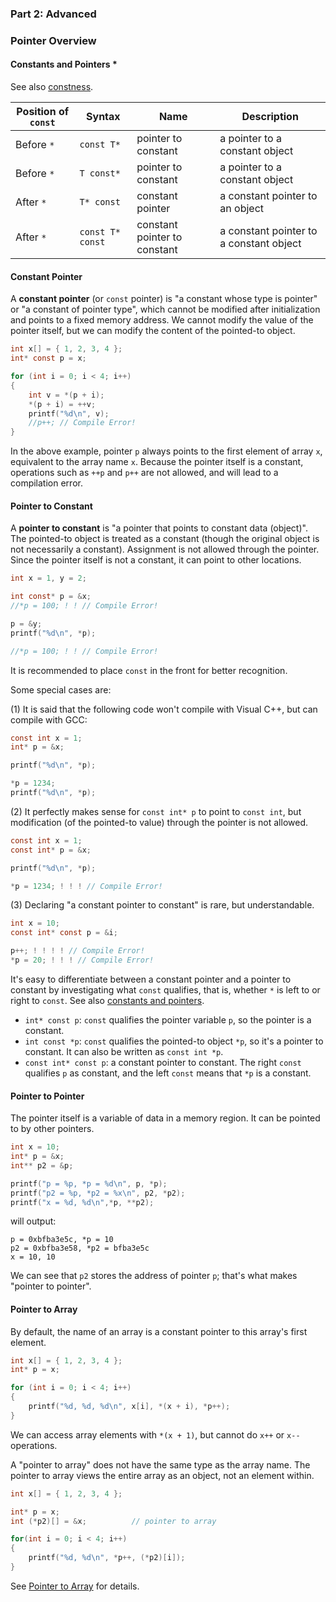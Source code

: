 ### **Part 2: Advanced**

### Pointer Overview

#### Constants and Pointers *

See also [constness](http://en.cppreference.com/w/cpp/language/pointer#Constness).

Position of `const` | Syntax | Name | Description
------------------- | ------ | ---- | -----------
Before `*` | `const T*` | pointer to constant | a pointer to a constant object
Before `*` | `T const*` | pointer to constant | a pointer to a constant object
After `*` | `T* const` | constant pointer | a constant pointer to an object
After `*` | `const T* const` | constant pointer to constant | a constant pointer to a constant object

#### Constant Pointer

A **constant pointer** (or `const` pointer) is "a constant whose type is pointer" or "a constant of pointer type", which cannot be modified after initialization and points to a fixed memory address. We cannot modify the value of the pointer itself, but we can modify the content of the pointed-to object.

```c
int x[] = { 1, 2, 3, 4 };
int* const p = x;

for (int i = 0; i < 4; i++)
{
    int v = *(p + i);
    *(p + i) = ++v;
    printf("%d\n", v);
    //p++; // Compile Error!
}
```

In the above example, pointer `p` always points to the first element of array `x`, equivalent to the array name `x`. Because the pointer itself is a constant, operations such as `++p` and `p++` are not allowed, and will lead to a compilation error.

#### Pointer to Constant

A **pointer to constant** is "a pointer that points to constant data (object)". The pointed-to object is treated as a constant (though the original object is not necessarily a constant). Assignment is not allowed through the pointer. Since the pointer itself is not a constant, it can point to other locations.

```c
int x = 1, y = 2;

int const* p = &x;
//*p = 100; ! ! // Compile Error!

p = &y;
printf("%d\n", *p);

//*p = 100; ! ! // Compile Error!
```

It is recommended to place `const` in the front for better recognition.

Some special cases are:

(1) It is said that the following code won't compile with Visual C++, but can compile with GCC:

```c
const int x = 1;
int* p = &x;

printf("%d\n", *p);

*p = 1234;
printf("%d\n", *p);
```

(2) It perfectly makes sense for `const int* p` to point to `const int`, but modification (of the pointed-to value) through the pointer is not allowed.

```c
const int x = 1;
const int* p = &x;

printf("%d\n", *p);

*p = 1234; ! ! ! // Compile Error!
```

(3) Declaring "a constant pointer to constant" is rare, but understandable.

```c
int x = 10;
const int* const p = &i;

p++; ! ! ! ! // Compile Error!
*p = 20; ! ! ! // Compile Error!
```

It's easy to differentiate between a constant pointer and a pointer to constant by investigating what `const` qualifies, that is, whether `*` is left to or right to `const`. See also [constants and pointers](#constants-and-pointers).

* `int* const p`: `const` qualifies the pointer variable `p`, so the pointer is a constant.
* `int const *p`: `const` qualifies the pointed-to object `*p`, so it's a pointer to constant. It can also be written as `const int *p`.
* `const int* const p`: a constant pointer to constant. The right `const` qualifies `p` as constant, and the left `const` means that `*p` is a constant.

#### Pointer to Pointer

The pointer itself is a variable of data in a memory region. It can be pointed to by other pointers.

```c
int x = 10;
int* p = &x;
int** p2 = &p;

printf("p = %p, *p = %d\n", p, *p);
printf("p2 = %p, *p2 = %x\n", p2, *p2);
printf("x = %d, %d\n",*p, **p2);
```

will output:

```
p = 0xbfba3e5c, *p = 10
p2 = 0xbfba3e58, *p2 = bfba3e5c
x = 10, 10
```

We can see that `p2` stores the address of pointer `p`; that's what makes "pointer to pointer".

#### Pointer to Array

By default, the name of an array is a constant pointer to this array's first element.

```c
int x[] = { 1, 2, 3, 4 };
int* p = x;

for (int i = 0; i < 4; i++)
{
    printf("%d, %d, %d\n", x[i], *(x + i), *p++);
}
```

We can access array elements with `*(x + 1)`, but cannot do `x++` or `x--` operations.

A "pointer to array" does not have the same type as the array name. The pointer to array views the entire array as an object, not an element within.

```c
int x[] = { 1, 2, 3, 4 };

int* p = x;
int (*p2)[] = &x;          // pointer to array

for(int i = 0; i < 4; i++)
{
    printf("%d, %d\n", *p++, (*p2)[i]);
}
```

See [Pointer to Array](part1.md#pointer-to-array) for details.
